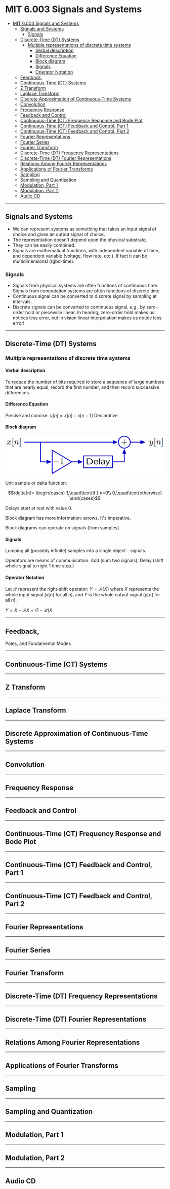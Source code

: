 # MIT 6.003 Signals and Systems
- [MIT 6.003 Signals and Systems](#mit-6003-signals-and-systems)
  - [Signals and Systems](#signals-and-systems)
    - [Signals](#signals)
  - [Discrete-Time (DT) Systems](#discrete-time-dt-systems)
    - [Multiple representations of discrete time systems](#multiple-representations-of-discrete-time-systems)
      - [Verbal description](#verbal-description)
      - [Difference Equation](#difference-equation)
      - [Block diagram](#block-diagram)
      - [Signals](#signals-1)
      - [Operator Notation](#operator-notation)
  - [Feedback,](#feedback)
  - [Continuous-Time (CT) Systems](#continuous-time-ct-systems)
  - [Z Transform](#z-transform)
  - [Laplace Transform](#laplace-transform)
  - [Discrete Approximation of Continuous-Time Systems](#discrete-approximation-of-continuous-time-systems)
  - [Convolution](#convolution)
  - [Frequency Response](#frequency-response)
  - [Feedback and Control](#feedback-and-control)
  - [Continuous-Time (CT) Frequency Response and Bode Plot](#continuous-time-ct-frequency-response-and-bode-plot)
  - [Continuous-Time (CT) Feedback and Control, Part 1](#continuous-time-ct-feedback-and-control-part-1)
  - [Continuous-Time (CT) Feedback and Control, Part 2](#continuous-time-ct-feedback-and-control-part-2)
  - [Fourier Representations](#fourier-representations)
  - [Fourier Series](#fourier-series)
  - [Fourier Transform](#fourier-transform)
  - [Discrete-Time (DT) Frequency Representations](#discrete-time-dt-frequency-representations)
  - [Discrete-Time (DT) Fourier Representations](#discrete-time-dt-fourier-representations)
  - [Relations Among Fourier Representations](#relations-among-fourier-representations)
  - [Applications of Fourier Transforms](#applications-of-fourier-transforms)
  - [Sampling](#sampling)
  - [Sampling and Quantization](#sampling-and-quantization)
  - [Modulation, Part 1](#modulation-part-1)
  - [Modulation, Part 2](#modulation-part-2)
  - [Audio CD](#audio-cd)

---
## Signals and Systems
* We can represent systems as something that takes an input signal of choice and gives an output signal of choice.
* The representation doesn't depend upon the physical substrate.
* They can be easily combined.
* Signals are mathematical functions, with independent variable of time, and dependent variable (voltage, flow rate, etc.). If fact it can be multidimensionsl (rgbd-time).

### Signals
* Signals from physical systems are often functions of continuous time. Signals from computation systems are often functions of discrete time.
* Continuous signal can be converted to discrete signal by sampling at intervals.
* Discrete signals can be converted to continuous signal, e.g., by zero-order hold or piecewise linear. In hearing, zero-order hold makes us notices less error, but in vision linear interpolation makes us notice less error!


---
## Discrete-Time (DT) Systems
### Multiple representations of discrete time systems
#### Verbal description
To reduce the number of bits required to store a sequence of large numbers that are nearly equal, record the first number, and then record successive differences.

#### Difference Equation
Precise and concise.
$y[n]=x[n]-x[n-1]$
Declarative.

#### Block diagram
![Block diagram](Figs/2.4.1.png)

Unit sample or delta function:

$$\delta[n]=
\begin{cases}
1,\quad\text{if } n=0\\
0,\quad\text{otherwise}
\end{cases}$$

Delays start at rest with value 0.

Block diagram has more information: arrows. It's imperative.

Block diagrams can operate on signals (from samples).

#### Signals
Lumping all (possibly infinite) samples into a single object - signals.

Operators are means of communication: Add (sum two signals), Delay (shift whole signal to right 1 time step.)

#### Operator Notation
Let $\mathcal{R}$ represent the right-shift operator: $Y=\mathcal{R}\{X\}$ where $X$ represents the whole input signal ($x[n]$ for all $n$), and $Y$ is the whole output signal ($y[n]$ for all $n$).

$Y=X-\mathcal{R}X=(1-\mathcal{R})X$


---
## Feedback,
 Poles, and Fundamental Modes

---
## Continuous-Time (CT) Systems

---
## Z Transform

---
## Laplace Transform

---
## Discrete Approximation of Continuous-Time Systems

---
## Convolution

---
## Frequency Response

---
## Feedback and Control

---
## Continuous-Time (CT) Frequency Response and Bode Plot

---
## Continuous-Time (CT) Feedback and Control, Part 1

---
## Continuous-Time (CT) Feedback and Control, Part 2

---
## Fourier Representations

---
## Fourier Series

---
## Fourier Transform

---
## Discrete-Time (DT) Frequency Representations

---
## Discrete-Time (DT) Fourier Representations

---
## Relations Among Fourier Representations

---
## Applications of Fourier Transforms

---
## Sampling

---
## Sampling and Quantization

---
## Modulation, Part 1

---
## Modulation, Part 2

---
## Audio CD
